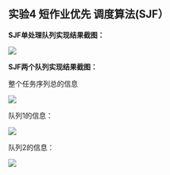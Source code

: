 ## 实验4 短作业优先 调度算法(SJF）

**SJF单处理队列实现结果截图：**

![](https://github.com/BinZrs/JavaLab/raw/master/Image/SJF单队列.png)

**SJF两个队列实现结果截图：**


整个任务序列总的信息

![](https://github.com/BinZrs/JavaLab/raw/master/Image/SJF-双队列-总的情况.png)

队列1的信息：

![](https://github.com/BinZrs/JavaLab/raw/master/Image/SJF-双队列-队列1.png)

队列2的信息：

![](https://github.com/BinZrs/JavaLab/raw/master/Image/SJF-双队列-队列2.png)

